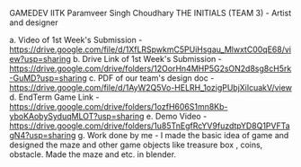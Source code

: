 GAMEDEV IITK
Paramveer Singh Choudhary 
THE INITIALS (TEAM 3) - Artist and designer

a. Video of 1st Week's Submission - https://drive.google.com/file/d/1XfLRSpwkmC5PUiHsgau_MlwxtC00qE68/view?usp=sharing
b. Drive Link of 1st Week's Submission -https://drive.google.com/drive/folders/12OorHn4MHP5G2sON2d8sg8cH5rk-GuMD?usp=sharing
c. PDF of our team's design doc - https://drive.google.com/file/d/1AyW2Q5Vo-HELRH_1ozigPUbjXilcuakV/view
d. EndTerm Game Link - https://drive.google.com/drive/folders/1ozfH606S1mn8Kb-yboKAobySyduqMLOT?usp=sharing
e. Demo Video - https://drive.google.com/drive/folders/1u85TnEgfRcYV9fuzdtpYD8Q1PVFTagN4?usp=sharing
g. Work done by me - I made the basic idea of game and designed the maze and other game objects like treasure box , coins, obstacle. Made the maze and etc. in blender.
